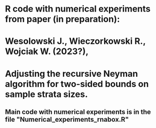 # R code with numerical experiments from paper (in preparation):
# Wesolowski J., Wieczorkowski R., Wojciak W. (2023?), 
# Adjusting the recursive Neyman algorithm for two-sided bounds on sample strata sizes.

## Main code with numerical experiments is in the file "Numerical_experiments_rnabox.R"


